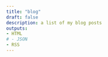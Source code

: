 ```yaml
---
title: "blog"
draft: false
description: a list of my blog posts
outputs:
- HTML
# - JSON
- RSS
---
```


<!-- this is a list of all my projects. -->
